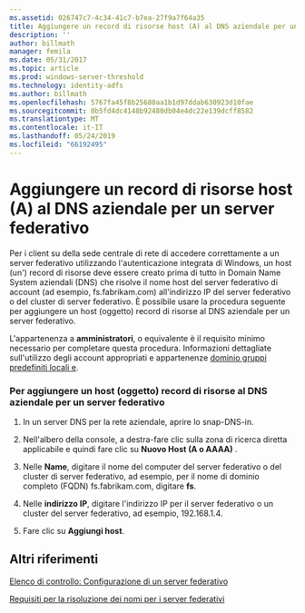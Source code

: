 ```yaml
---
ms.assetid: 026747c7-4c34-41c7-b7ea-27f9a7f64a35
title: Aggiungere un record di risorse host (A) al DNS aziendale per un server federativo
description: ''
author: billmath
manager: femila
ms.date: 05/31/2017
ms.topic: article
ms.prod: windows-server-threshold
ms.technology: identity-adfs
ms.author: billmath
ms.openlocfilehash: 5767fa45f8b25680aa1b1d97ddab630923d10fae
ms.sourcegitcommit: 0b5fd4dc4148b92480db04e4dc22e139dcff8582
ms.translationtype: MT
ms.contentlocale: it-IT
ms.lasthandoff: 05/24/2019
ms.locfileid: "66192495"
---
```

# <a name="add-a-host-a-resource-record-to-corporate-dns-for-a-federation-server"></a>Aggiungere un record di risorse host (A) al DNS aziendale per un server federativo



Per i client su della sede centrale di rete di accedere correttamente a un server federativo utilizzando l'autenticazione integrata di Windows, un host \(un'\) record di risorse deve essere creato prima di tutto in Domain Name System aziendali \(DNS\) che risolve il nome host del server federativo di account \(ad esempio, fs.fabrikam.com\) all'indirizzo IP del server federativo o del cluster di server federativo. È possibile usare la procedura seguente per aggiungere un host \(oggetto\) record di risorse al DNS aziendale per un server federativo.  
  
L'appartenenza a **amministratori**, o equivalente è il requisito minimo necessario per completare questa procedura.  Informazioni dettagliate sull'utilizzo degli account appropriati e appartenenze [dominio gruppi predefiniti locali e](https://go.microsoft.com/fwlink/?LinkId=83477).   
  
### <a name="to-add-a-host-a-resource-record-to-corporate-dns-for-a-federation-server"></a>Per aggiungere un host \(oggetto\) record di risorse al DNS aziendale per un server federativo  
  
1.  In un server DNS per la rete aziendale, aprire lo snap-DNS\-in.  
  
2.  Nell'albero della console, a destra\-fare clic sulla zona di ricerca diretta applicabile e quindi fare clic su **Nuovo Host \(A o AAAA\)** .  
  
3.  Nelle **Name**, digitare il nome del computer del server federativo o del cluster di server federativo, ad esempio, per il nome di dominio completo \(FQDN\) fs.fabrikam.com, digitare **fs**.  
  
4.  Nelle **indirizzo IP**, digitare l'indirizzo IP per il server federativo o un cluster del server federativo, ad esempio, 192.168.1.4.  
  
5.  Fare clic su **Aggiungi host**.  
  
## <a name="additional-references"></a>Altri riferimenti  
[Elenco di controllo: Configurazione di un server federativo](Checklist--Setting-Up-a-Federation-Server.md)  
  
[Requisiti per la risoluzione dei nomi per i server federativi](https://technet.microsoft.com/library/dd807055.aspx)  
  


